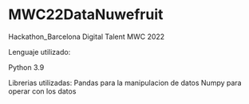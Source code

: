 # MWC22DataNuwefruit
Hackathon_Barcelona Digital Talent MWC 2022

Lenguaje utilizado:

Python 3.9

Librerias utilizadas:
Pandas para la manipulacion de datos
Numpy para operar con los datos

